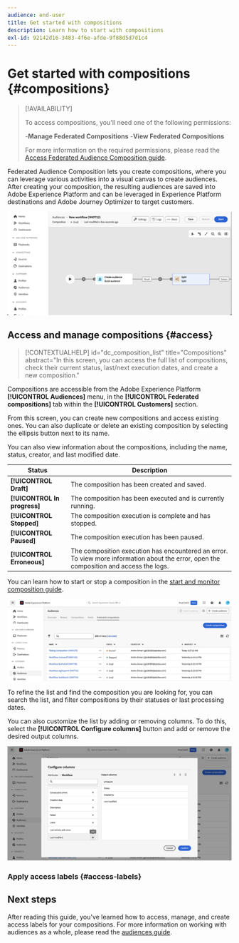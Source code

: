 ```yaml
---
audience: end-user
title: Get started with compositions
description: Learn how to start with compositions
exl-id: 92142d16-3483-4f6e-afde-9f88d5d7d1c4
---
```

# Get started with compositions {#compositions}

>[!AVAILABILITY]
>
>To access compositions, you'll need one of the following permissions:
>
>-**Manage Federated Compositions**
>-**View Federated Compositions**
>
>For more information on the required permissions, please read the [Access Federated Audience Composition guide](/help/start/feature-access.md).

Federated Audience Composition lets you create compositions, where you can leverage various activities into a visual canvas to create audiences. After creating your composition, the resulting audiences are saved into Adobe Experience Platform and can be leveraged in Experience Platform destinations and Adobe Journey Optimizer to target customers. 

![](assets/composition-example.png)

## Access and manage compositions {#access}

>[!CONTEXTUALHELP]
>id="dc_composition_list"
>title="Compositions"
>abstract="In this screen, you can access the full list of compositions, check their current status, last/next execution dates, and create a new composition."

Compositions are accessible from the Adobe Experience Platform **[!UICONTROL Audiences]** menu, in the **[!UICONTROL Federated compositions]** tab within the **[!UICONTROL Customers]** section.

From this screen, you can create new compositions and access existing ones. You can also duplicate or delete an existing composition by selecting the ellipsis button next to its name.

You can also view information about the compositions, including the name, status, creator, and last modified date.

| Status | Description |
| ------ | ----------- |
| **[!UICONTROL Draft]** | The composition has been created and saved. |
| **[!UICONTROL In progress]** | The composition has been executed and is currently running. |
| **[!UICONTROL Stopped]** | The composition execution is complete and has stopped. |
| **[!UICONTROL Paused]** | The composition execution has been paused. |
| **[!UICONTROL Erroneous]** | The composition execution has encountered an error. To view more information about the error, open the composition and access the logs. |

You can learn how to start or stop a composition in the [start and monitor composition guide](./start-monitor-composition.md).

![](assets/compositions-list.png)

To refine the list and find the composition you are looking for, you can search the list, and filter compositions by their statuses or last processing dates.

You can also customize the list by adding or removing columns. To do this, select the **[!UICONTROL Configure columns]** button and add or remove the desired output columns.

![](assets/compositions-columns.png)

### Apply access labels {#access-labels}



## Next steps

After reading this guide, you've learned how to access, manage, and create access labels for your compositions. For more information on working with audiences as a whole, please read the [audiences guide](../start/audiences.md).